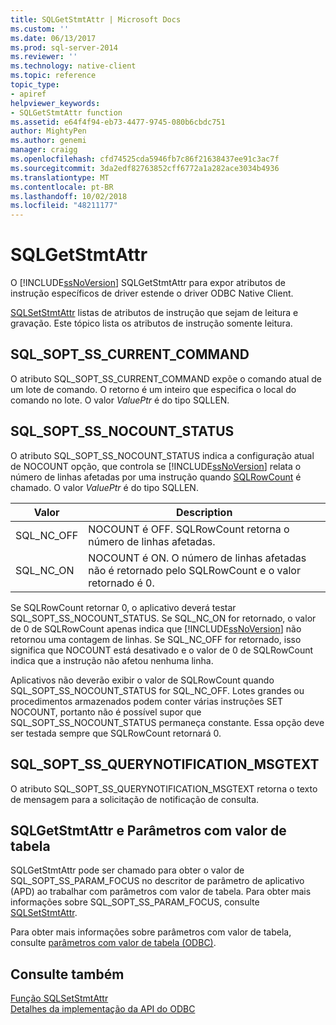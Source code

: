 ```yaml
---
title: SQLGetStmtAttr | Microsoft Docs
ms.custom: ''
ms.date: 06/13/2017
ms.prod: sql-server-2014
ms.reviewer: ''
ms.technology: native-client
ms.topic: reference
topic_type:
- apiref
helpviewer_keywords:
- SQLGetStmtAttr function
ms.assetid: e64f4f94-eb73-4477-9745-080b6cbdc751
author: MightyPen
ms.author: genemi
manager: craigg
ms.openlocfilehash: cfd74525cda5946fb7c86f21638437ee91c3ac7f
ms.sourcegitcommit: 3da2edf82763852cff6772a1a282ace3034b4936
ms.translationtype: MT
ms.contentlocale: pt-BR
ms.lasthandoff: 10/02/2018
ms.locfileid: "48211177"
---
```

# <a name="sqlgetstmtattr"></a>SQLGetStmtAttr
  O [!INCLUDE[ssNoVersion](../../includes/ssnoversion-md.md)] SQLGetStmtAttr para expor atributos de instrução específicos de driver estende o driver ODBC Native Client.  
  
 [SQLSetStmtAttr](sqlsetstmtattr.md) listas de atributos de instrução que sejam de leitura e gravação. Este tópico lista os atributos de instrução somente leitura.  
  
## <a name="sqlsoptsscurrentcommand"></a>SQL_SOPT_SS_CURRENT_COMMAND  
 O atributo SQL_SOPT_SS_CURRENT_COMMAND expõe o comando atual de um lote de comando. O retorno é um inteiro que especifica o local do comando no lote. O valor *ValuePtr* é do tipo SQLLEN.  
  
## <a name="sqlsoptssnocountstatus"></a>SQL_SOPT_SS_NOCOUNT_STATUS  
 O atributo SQL_SOPT_SS_NOCOUNT_STATUS indica a configuração atual de NOCOUNT opção, que controla se [!INCLUDE[ssNoVersion](../../includes/ssnoversion-md.md)] relata o número de linhas afetadas por uma instrução quando [SQLRowCount](sqlrowcount.md) é chamado. O valor *ValuePtr* é do tipo SQLLEN.  
  
|Valor|Description|  
|-----------|-----------------|  
|SQL_NC_OFF|NOCOUNT é OFF. SQLRowCount retorna o número de linhas afetadas.|  
|SQL_NC_ON|NOCOUNT é ON. O número de linhas afetadas não é retornado pelo SQLRowCount e o valor retornado é 0.|  
  
 Se SQLRowCount retornar 0, o aplicativo deverá testar SQL_SOPT_SS_NOCOUNT_STATUS. Se SQL_NC_ON for retornado, o valor de 0 de SQLRowCount apenas indica que [!INCLUDE[ssNoVersion](../../includes/ssnoversion-md.md)] não retornou uma contagem de linhas. Se SQL_NC_OFF for retornado, isso significa que NOCOUNT está desativado e o valor de 0 de SQLRowCount indica que a instrução não afetou nenhuma linha.  
  
 Aplicativos não deverão exibir o valor de SQLRowCount quando SQL_SOPT_SS_NOCOUNT_STATUS for SQL_NC_OFF. Lotes grandes ou procedimentos armazenados podem conter várias instruções SET NOCOUNT, portanto não é possível supor que SQL_SOPT_SS_NOCOUNT_STATUS permaneça constante. Essa opção deve ser testada sempre que SQLRowCount retornará 0.  
  
## <a name="sqlsoptssquerynotificationmsgtext"></a>SQL_SOPT_SS_QUERYNOTIFICATION_MSGTEXT  
 O atributo SQL_SOPT_SS_QUERYNOTIFICATION_MSGTEXT retorna o texto de mensagem para a solicitação de notificação de consulta.  
  
## <a name="sqlgetstmtattr-and-table-valued-parameters"></a>SQLGetStmtAttr e Parâmetros com valor de tabela  
 SQLGetStmtAttr pode ser chamado para obter o valor de SQL_SOPT_SS_PARAM_FOCUS no descritor de parâmetro de aplicativo (APD) ao trabalhar com parâmetros com valor de tabela. Para obter mais informações sobre SQL_SOPT_SS_PARAM_FOCUS, consulte [SQLSetStmtAttr](sqlsetstmtattr.md).  
  
 Para obter mais informações sobre parâmetros com valor de tabela, consulte [parâmetros com valor de tabela &#40;ODBC&#41;](../native-client-odbc-table-valued-parameters/table-valued-parameters-odbc.md).  
  
## <a name="see-also"></a>Consulte também  
 [Função SQLSetStmtAttr](http://go.microsoft.com/fwlink/?LinkId=59370)   
 [Detalhes da implementação da API do ODBC](odbc-api-implementation-details.md)  
  
  
